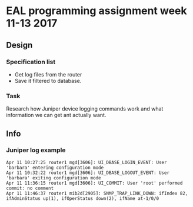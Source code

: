 # EAL programming assignment week 11-13 2017 #

## Design ##

### Specification list ###

 * Get log files from the router
 * Save it filtered to database.

### Task ###

Research how Juniper device logging commands work and what information we can
get ant actually want.

## Info ##

### Juniper log example ##

    Apr 11 10:27:25 router1 mgd[3606]: UI_DBASE_LOGIN_EVENT: User 'barbara' entering configuration mode
    Apr 11 10:32:22 router1 mgd[3606]: UI_DBASE_LOGOUT_EVENT: User 'barbara' exiting configuration mode
    Apr 11 11:36:15 router1 mgd[3606]: UI_COMMIT: User 'root' performed commit: no comment
    Apr 11 11:46:37 router1 mib2d[2905]: SNMP_TRAP_LINK_DOWN: ifIndex 82, ifAdminStatus up(1), ifOperStatus down(2), ifName at-1/0/0
